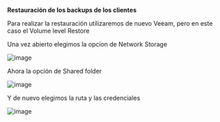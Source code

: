 **Restauración de los backups de los clientes**

Para realizar la restauración utilizaremos de nuevo Veeam, pero en este caso el Volume level Restore

Una vez abierto elegimos la opcion de Network Storage

![image](https://user-images.githubusercontent.com/91557892/172251459-6ed47482-ad19-4ad6-b41a-d3ebca7a428f.png)

Ahora la opción de Shared folder

![image](https://user-images.githubusercontent.com/91557892/172251501-488c07f2-af4b-402a-b372-1a49eb86d574.png)

Y de nuevo elegimos la ruta y las credenciales

![image](https://user-images.githubusercontent.com/91557892/172251584-8cff2cf9-8448-4a60-947f-06950da1312e.png)
